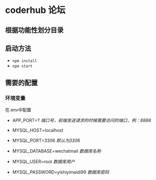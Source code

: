 # coderhub 论坛

## 根据功能性划分目录

## 启动方法

- `npm install`
- `npm start`

## 需要的配置

### 环境变量

在.env中配置
- APP_PORT=? *端口号，前端发送请求的时候需要访问的端口，例：8888*

- MYSQL_HOST=localhost
- MYSQL_PORT=3306   *默认为3306*
- MYSQL_DATABASE=wechatmail *数据库名称*
- MYSQL_USER=root *数据库用户*
- MYSQL_PASSWORD=yishiyimaidi99 *数据库密码*